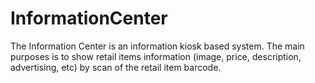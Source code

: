# InformationCenter
The Information Center is an information kiosk based system. The main purposes is to show retail items information (image, price, description, advertising, etc) by scan of the retail item barcode.

